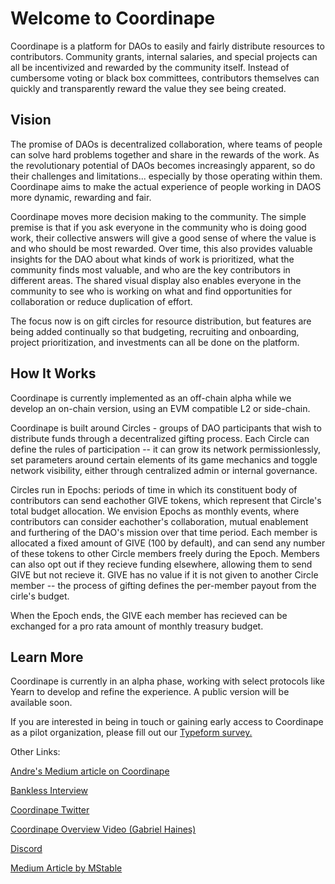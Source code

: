 # Welcome to Coordinape

Coordinape is a platform for DAOs to easily and fairly distribute resources to contributors. Community grants, internal salaries, and special projects can all be incentivized and rewarded by the community itself. Instead of cumbersome voting or black box committees, contributors themselves can quickly and transparently reward the value they see being created. 

## Vision

The promise of DAOs is decentralized collaboration, where teams of people can solve hard problems together and share in the rewards of the work. As the revolutionary potential of DAOs becomes increasingly apparent, so do their challenges and limitations... especially by those operating within them. Coordinape aims to make the actual experience of people working in DAOS more dynamic, rewarding and fair. 

Coordinape moves more decision making to the community. The simple premise is that if you ask everyone in the community who is doing good work, their collective answers will give a good sense of where the value is and who should be most rewarded. Over time, this also provides valuable insights for the DAO about what kinds of work is prioritized, what the community finds most valuable, and who are the key contributors in different areas. The shared visual display also enables everyone in the community to see who is working on what and find opportunities for collaboration or reduce duplication of effort. 

The focus now is on gift circles for resource distribution, but features are being added continually so that budgeting, recruiting and onboarding, project prioritization, and investments can all be done on the platform.

## How It Works

Coordinape is currently implemented as an off-chain alpha while we develop an on-chain version, using an EVM compatible L2 or side-chain.

Coordinape is built around Circles - groups of DAO participants that wish to distribute funds through a decentralized gifting process. Each Circle can define the rules of participation -- it can grow its network permissionlessly, set parameters around certain elements of its game mechanics and toggle network visibility, either through centralized admin or internal governance.  

Circles run in Epochs: periods of time in which its constituent body of contributors can send eachother GIVE tokens, which represent that Circle's total budget allocation.  We envision Epochs as monthly events, where contributors can consider eachother's collaboration, mutual enablement and furthering of the DAO's mission over that time period.  Each member is allocated a fixed amount of GIVE (100 by default), and can send any number of these tokens to other Circle members freely during the Epoch. Members can also opt out if they recieve funding elsewhere, allowing them to send GIVE but not recieve it.  GIVE has no value if it is not given to another Circle member -- the process of gifting defines the per-member payout from the cirle's budget.

When the Epoch ends, the GIVE each member has recieved can be exchanged for a pro rata amount of monthly treasury budget. 


## Learn More

Coordinape is currently in an alpha phase, working with select protocols like Yearn to develop and refine the experience. A public version will be available soon. 

If you are interested in being in touch or gaining early access to Coordinape as a pilot organization, please fill out our <a href="https://yearnfinance.typeform.com/to/egGYEbrC" target="_blank">Typeform survey.</a>


Other Links:

<a href="https://medium.com/iearn/decentralized-payroll-management-for-daos-b2252160c543" target="_blank">Andre's Medium article on Coordinape</a>

<a href="https://youtu.be/JM0zF3AzFno" target="_blank"> Bankless Interview </a>

<a href="https://twitter.com/coordinape" target="_blank">Coordinape Twitter</a>

<a href="https://www.youtube.com/watch?v=J8oGun8EKDE" target="_blank">Coordinape Overview Video (Gabriel Haines)</a>

<a href="https://discord.gg/yQNq2WkUgy" target="_blank">Discord</a>

<a href="https://medium.com/mstable/metanauts-guide-to-coordinape-964778e0f073" target="_blank">Medium Article by MStable</a>
